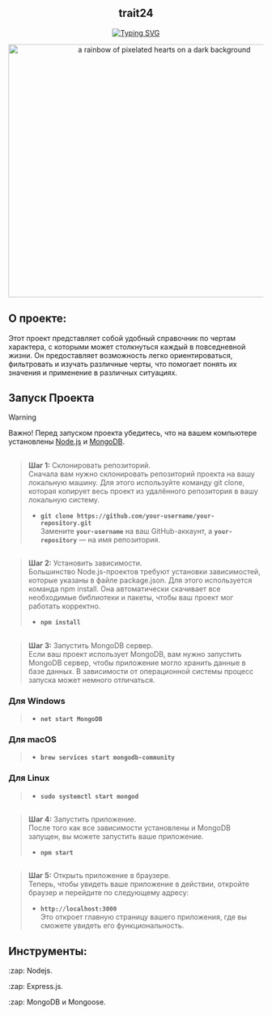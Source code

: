 <div align = 'center'>
  
 ## trait24


[![Typing SVG](https://readme-typing-svg.herokuapp.com?font=Fira+Code&pause=1000&color=F74256&width=435&lines=Это+мой+учебный+проект+Trait)](https://git.io/typing-svg)

<img src="https://media1.tenor.com/m/thfhCT8_s9wAAAAC/undertale-under-tale-hearts.gif" width="600" height="500" alt="a rainbow of pixelated hearts on a dark background">
</div>
 
  
  ## О проекте:
 Этот проект представляет собой удобный справочник по чертам характера, с которыми может столкнуться каждый в повседневной жизни. Он предоставляет возможность легко ориентироваться, фильтровать и изучать различные черты, что помогает понять их значения и применение в различных ситуациях.
 ## Запуск Проекта 
 > [!WARNING]
> Важно! Перед запуском проекта убедитесь, что на вашем компьютере установлены [Node.js](https://nodejs.org/en/download/) и [MongoDB](https://www.mongodb.com/try/download/community).
##
<div align = 'left'> 
  
> <b>Шаг 1:</b> Склонировать репозиторий.<br>
Сначала вам нужно склонировать репозиторий проекта на вашу локальную машину. Для этого используйте команду git clone, которая копирует весь проект из удалённого репозитория в вашу локальную систему.
> - **`git clone https://github.com/your-username/your-repository.git`**</br>
> Замените **`your-username`** на ваш GitHub-аккаунт, а **`your-repository`** — на имя репозитория.
>
  
##
><b>Шаг 2:</b> Установить зависимости.<br>
>Большинство Node.js-проектов требуют установки зависимостей, которые указаны в файле package.json. Для этого используется команда npm install. Она автоматически скачивает все необходимые библиотеки и пакеты, чтобы ваш проект мог работать корректно.
> - **`npm install`**</br>
##
><b>Шаг 3:</b> Запустить MongoDB сервер.<br>
>Если ваш проект использует MongoDB, вам нужно запустить MongoDB сервер, чтобы приложение могло хранить данные в базе данных. В зависимости от операционной системы процесс запуска может немного отличаться.
### Для Windows
> - **`net start MongoDB`**</br>
### Для macOS
> - **`brew services start mongodb-community`**</br>
### Для Linux
> - **`sudo systemctl start mongod`**</br>
##
><b>Шаг 4:</b> Запустить приложение.<br>
>После того как все зависимости установлены и MongoDB запущен, вы можете запустить ваше приложение.
>- **`npm start`**</br>
##
><b>Шаг 5:</b> Открыть приложение в браузере.<br>
>Теперь, чтобы увидеть ваше приложение в действии, откройте браузер и перейдите по следующему адресу:
>- **`http://localhost:3000`**</br>
> Это откроет главную страницу вашего приложения, где вы сможете увидеть его функциональность.
## Инструменты:
<p>:zap: Nodejs.</p>
<p>:zap: Express.js.</p>
<p>:zap: MongoDB и Mongoose.</p>
</div>






